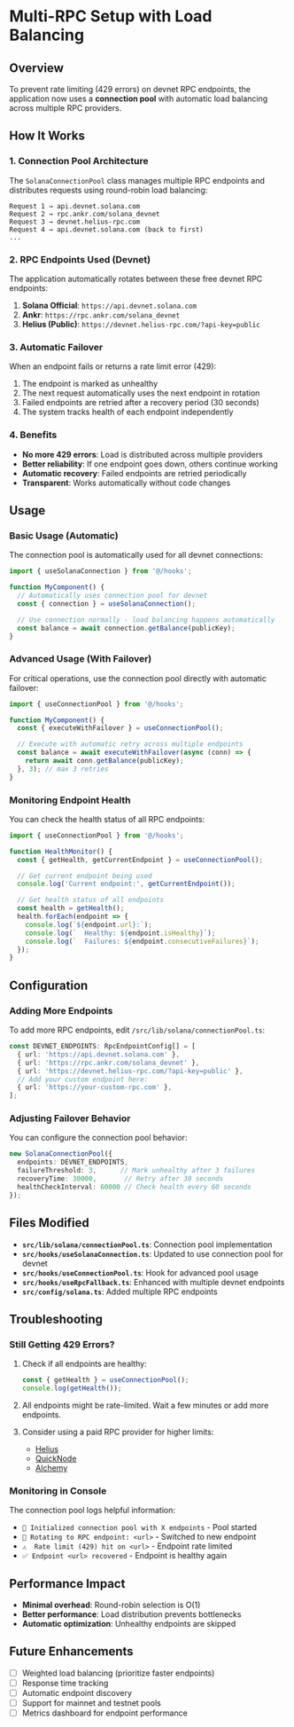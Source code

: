 # Multi-RPC Setup with Load Balancing

## Overview

To prevent rate limiting (429 errors) on devnet RPC endpoints, the application now uses a **connection pool** with automatic load balancing across multiple RPC providers.

## How It Works

### 1. Connection Pool Architecture

The `SolanaConnectionPool` class manages multiple RPC endpoints and distributes requests using round-robin load balancing:

```
Request 1 → api.devnet.solana.com
Request 2 → rpc.ankr.com/solana_devnet
Request 3 → devnet.helius-rpc.com
Request 4 → api.devnet.solana.com (back to first)
...
```

### 2. RPC Endpoints Used (Devnet)

The application automatically rotates between these free devnet RPC endpoints:

1. **Solana Official**: `https://api.devnet.solana.com`
2. **Ankr**: `https://rpc.ankr.com/solana_devnet`
3. **Helius (Public)**: `https://devnet.helius-rpc.com/?api-key=public`

### 3. Automatic Failover

When an endpoint fails or returns a rate limit error (429):

1. The endpoint is marked as unhealthy
2. The next request automatically uses the next endpoint in rotation
3. Failed endpoints are retried after a recovery period (30 seconds)
4. The system tracks health of each endpoint independently

### 4. Benefits

- **No more 429 errors**: Load is distributed across multiple providers
- **Better reliability**: If one endpoint goes down, others continue working
- **Automatic recovery**: Failed endpoints are retried periodically
- **Transparent**: Works automatically without code changes

## Usage

### Basic Usage (Automatic)

The connection pool is automatically used for all devnet connections:

```typescript
import { useSolanaConnection } from '@/hooks';

function MyComponent() {
  // Automatically uses connection pool for devnet
  const { connection } = useSolanaConnection();

  // Use connection normally - load balancing happens automatically
  const balance = await connection.getBalance(publicKey);
}
```

### Advanced Usage (With Failover)

For critical operations, use the connection pool directly with automatic failover:

```typescript
import { useConnectionPool } from '@/hooks';

function MyComponent() {
  const { executeWithFailover } = useConnectionPool();

  // Execute with automatic retry across multiple endpoints
  const balance = await executeWithFailover(async (conn) => {
    return await conn.getBalance(publicKey);
  }, 3); // max 3 retries
}
```

### Monitoring Endpoint Health

You can check the health status of all RPC endpoints:

```typescript
import { useConnectionPool } from '@/hooks';

function HealthMonitor() {
  const { getHealth, getCurrentEndpoint } = useConnectionPool();

  // Get current endpoint being used
  console.log('Current endpoint:', getCurrentEndpoint());

  // Get health status of all endpoints
  const health = getHealth();
  health.forEach(endpoint => {
    console.log(`${endpoint.url}:`);
    console.log(`  Healthy: ${endpoint.isHealthy}`);
    console.log(`  Failures: ${endpoint.consecutiveFailures}`);
  });
}
```

## Configuration

### Adding More Endpoints

To add more RPC endpoints, edit `/src/lib/solana/connectionPool.ts`:

```typescript
const DEVNET_ENDPOINTS: RpcEndpointConfig[] = [
  { url: 'https://api.devnet.solana.com' },
  { url: 'https://rpc.ankr.com/solana_devnet' },
  { url: 'https://devnet.helius-rpc.com/?api-key=public' },
  // Add your custom endpoint here:
  { url: 'https://your-custom-rpc.com' },
];
```

### Adjusting Failover Behavior

You can configure the connection pool behavior:

```typescript
new SolanaConnectionPool({
  endpoints: DEVNET_ENDPOINTS,
  failureThreshold: 3,      // Mark unhealthy after 3 failures
  recoveryTime: 30000,       // Retry after 30 seconds
  healthCheckInterval: 60000 // Check health every 60 seconds
});
```

## Files Modified

- **`src/lib/solana/connectionPool.ts`**: Connection pool implementation
- **`src/hooks/useSolanaConnection.ts`**: Updated to use connection pool for devnet
- **`src/hooks/useConnectionPool.ts`**: Hook for advanced pool usage
- **`src/hooks/useRpcFallback.ts`**: Enhanced with multiple devnet endpoints
- **`src/config/solana.ts`**: Added multiple RPC endpoints

## Troubleshooting

### Still Getting 429 Errors?

1. Check if all endpoints are healthy:
   ```typescript
   const { getHealth } = useConnectionPool();
   console.log(getHealth());
   ```

2. All endpoints might be rate-limited. Wait a few minutes or add more endpoints.

3. Consider using a paid RPC provider for higher limits:
   - [Helius](https://helius.dev/)
   - [QuickNode](https://quicknode.com/)
   - [Alchemy](https://alchemy.com/)

### Monitoring in Console

The connection pool logs helpful information:

- `🔗 Initialized connection pool with X endpoints` - Pool started
- `🔀 Rotating to RPC endpoint: <url>` - Switched to new endpoint
- `⚠️  Rate limit (429) hit on <url>` - Endpoint rate limited
- `✅ Endpoint <url> recovered` - Endpoint is healthy again

## Performance Impact

- **Minimal overhead**: Round-robin selection is O(1)
- **Better performance**: Load distribution prevents bottlenecks
- **Automatic optimization**: Unhealthy endpoints are skipped

## Future Enhancements

- [ ] Weighted load balancing (prioritize faster endpoints)
- [ ] Response time tracking
- [ ] Automatic endpoint discovery
- [ ] Support for mainnet and testnet pools
- [ ] Metrics dashboard for endpoint performance
